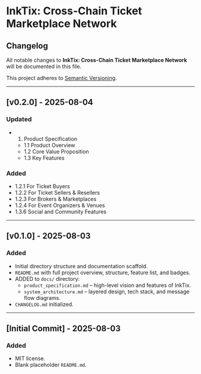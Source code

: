 # InkTix: Cross-Chain Ticket Marketplace Network
## Changelog

All notable changes to **InkTix: Cross-Chain Ticket Marketplace Network** will be documented in this file.

This project adheres to [Semantic Versioning](https://semver.org/spec/v2.0.0.html).

---

## [v0.2.0] - 2025-08-04

### Updated

- 1. Product Specification
    - 1.1 Product Overview
    - 1.2 Core Value Proposition
    - 1.3 Key Features

### Added

- 1.2.1 For Ticket Buyers
- 1.2.2 For Ticket Sellers & Resellers
- 1.2.3 For Brokers & Marketplaces
- 1.2.4 For Event Organizers & Venues
- 1.3.6 Social and Community Features

---

## [v0.1.0] - 2025-08-03

### Added

- Initial directory structure and documentation scaffold.
- `README.md` with full project overview, structure, feature list, and badges.
- ADDED to `docs/` directory:
  - `product_specification.md` – high-level vision and features of InkTix.
  - `system_architecture.md` – layered design, tech stack, and message flow diagrams.
- `CHANGELOG.md` initialized.

---

## [Initial Commit] - 2025-08-03

### Added

- MIT license.
- Blank placeholder `README.md`.
